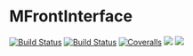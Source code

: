 # MFrontInterface

[![Build Status](https://travis-ci.com/JuliaFEM/MFrontInterface.jl.svg?branch=master)](https://travis-ci.com/JuliaFEM/MFrontInterface.jl)
[![Build Status](https://ci.appveyor.com/api/projects/status/github/JuliaFEM/MFrontInterface.jl?svg=true)](https://ci.appveyor.com/project/JuliaFEM/MFrontInterface-jl)
[![Coveralls](https://coveralls.io/repos/github/JuliaFEM/MFrontInterface.jl/badge.svg?branch=master)](https://coveralls.io/github/JuliaFEM/MFrontInterface.jl?branch=master)
[![][docs-stable-img]][docs-stable-url]
[![][docs-latest-img]][docs-latest-url]

[docs-stable-img]: https://img.shields.io/badge/docs-stable-blue.svg
[docs-stable-url]: https://juliafem.github.io/MFrontInterface.jl/stable
[docs-latest-img]: https://img.shields.io/badge/docs-latest-blue.svg
[docs-latest-url]: https://juliafem.github.io/MFrontInterface.jl/latest
